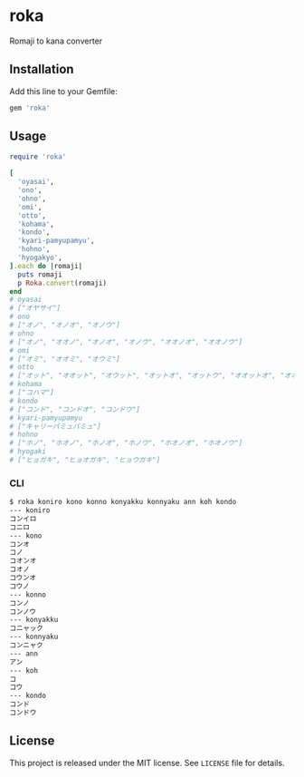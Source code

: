 roka
====

Romaji to kana converter


Installation
------------

Add this line to your Gemfile:

```ruby
gem 'roka'
```


Usage
-----

```ruby
require 'roka'

[
  'oyasai',
  'ono',
  'ohno',
  'omi',
  'otto',
  'kohama',
  'kondo',
  'kyari-pamyupamyu',
  'hohno',
  'hyogakyo',
].each do |romaji|
  puts romaji
  p Roka.convert(romaji)
end
# oyasai
# ["オヤサイ"]
# ono
# ["オノ", "オノオ", "オノウ"]
# ohno
# ["オノ", "オオノ", "オノオ", "オノウ", "オオノオ", "オオノウ"]
# omi
# ["オミ", "オオミ", "オウミ"]
# otto
# ["オット", "オオット", "オウット", "オットオ", "オットウ", "オオットオ", "オオットウ", "オウットオ", "オウットウ"]
# kohama
# ["コハマ"]
# kondo
# ["コンド", "コンドオ", "コンドウ"]
# kyari-pamyupamyu
# ["キャリーパミュパミュ"]
# hohno
# ["ホノ", "ホオノ", "ホノオ", "ホノウ", "ホオノオ", "ホオノウ"]
# hyogaki
# ["ヒョガキ", "ヒョオガキ", "ヒョウガキ"]
  ```

### CLI

```sh
$ roka koniro kono konno konyakku konnyaku ann koh kondo
--- koniro
コンイロ
コニロ
--- kono
コンオ
コノ
コオンオ
コオノ
コウンオ
コウノ
--- konno
コンノ
コンノウ
--- konyakku
コニャック
--- konnyaku
コンニャク
--- ann
アン
--- koh
コ
コウ
--- kondo
コンド
コンドウ
```


License
-------

This project is released under the MIT license. See `LICENSE` file for details.
